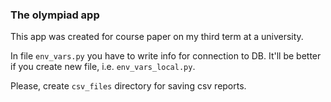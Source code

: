 ### The olympiad app

This app was created for course paper on my third term at a university.

In file `env_vars.py` you have to write info for connection to DB. It'll be better if you create new file, i.e. `env_vars_local.py`.

Please, create `csv_files` directory for saving csv reports.
